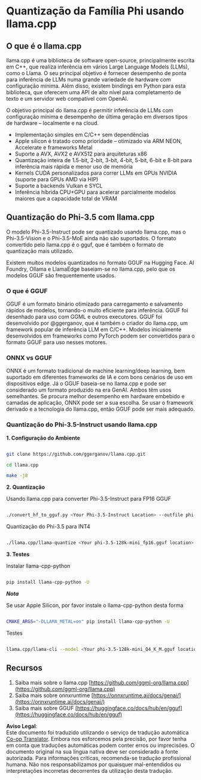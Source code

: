 <!--
CO_OP_TRANSLATOR_METADATA:
{
  "original_hash": "462bddc47427d8785f3c9fd817b346fe",
  "translation_date": "2025-07-16T22:08:28+00:00",
  "source_file": "md/01.Introduction/04/UsingLlamacppQuantifyingPhi.md",
  "language_code": "pt"
}
-->
# **Quantização da Família Phi usando llama.cpp**

## **O que é o llama.cpp**

llama.cpp é uma biblioteca de software open-source, principalmente escrita em C++, que realiza inferência em vários Large Language Models (LLMs), como o Llama. O seu principal objetivo é fornecer desempenho de ponta para inferência de LLMs numa grande variedade de hardware com configuração mínima. Além disso, existem bindings em Python para esta biblioteca, que oferecem uma API de alto nível para completamento de texto e um servidor web compatível com OpenAI.

O objetivo principal do llama.cpp é permitir inferência de LLMs com configuração mínima e desempenho de última geração em diversos tipos de hardware – localmente e na cloud.

- Implementação simples em C/C++ sem dependências
- Apple silicon é tratado como prioridade – otimizado via ARM NEON, Accelerate e frameworks Metal
- Suporte a AVX, AVX2 e AVX512 para arquiteturas x86
- Quantização inteira de 1.5-bit, 2-bit, 3-bit, 4-bit, 5-bit, 6-bit e 8-bit para inferência mais rápida e menor uso de memória
- Kernels CUDA personalizados para correr LLMs em GPUs NVIDIA (suporte para GPUs AMD via HIP)
- Suporte a backends Vulkan e SYCL
- Inferência híbrida CPU+GPU para acelerar parcialmente modelos maiores que a capacidade total de VRAM

## **Quantização do Phi-3.5 com llama.cpp**

O modelo Phi-3.5-Instruct pode ser quantizado usando llama.cpp, mas o Phi-3.5-Vision e o Phi-3.5-MoE ainda não são suportados. O formato convertido pelo llama.cpp é o gguf, que é também o formato de quantização mais utilizado.

Existem muitos modelos quantizados no formato GGUF na Hugging Face. AI Foundry, Ollama e LlamaEdge baseiam-se no llama.cpp, pelo que os modelos GGUF são frequentemente usados.

### **O que é GGUF**

GGUF é um formato binário otimizado para carregamento e salvamento rápidos de modelos, tornando-o muito eficiente para inferência. GGUF foi desenhado para uso com GGML e outros executores. GGUF foi desenvolvido por @ggerganov, que é também o criador do llama.cpp, um framework popular de inferência LLM em C/C++. Modelos inicialmente desenvolvidos em frameworks como PyTorch podem ser convertidos para o formato GGUF para uso nesses motores.

### **ONNX vs GGUF**

ONNX é um formato tradicional de machine learning/deep learning, bem suportado em diferentes frameworks de IA e com bons cenários de uso em dispositivos edge. Já o GGUF baseia-se no llama.cpp e pode ser considerado um formato produzido na era GenAI. Ambos têm usos semelhantes. Se procura melhor desempenho em hardware embebido e camadas de aplicação, ONNX pode ser a sua escolha. Se usar o framework derivado e a tecnologia do llama.cpp, então GGUF pode ser mais adequado.

### **Quantização do Phi-3.5-Instruct usando llama.cpp**

**1. Configuração do Ambiente**


```bash

git clone https://github.com/ggerganov/llama.cpp.git

cd llama.cpp

make -j8

```


**2. Quantização**

Usando llama.cpp para converter Phi-3.5-Instruct para FP16 GGUF


```bash

./convert_hf_to_gguf.py <Your Phi-3.5-Instruct Location> --outfile phi-3.5-128k-mini_fp16.gguf

```

Quantização do Phi-3.5 para INT4


```bash

./llama.cpp/llama-quantize <Your phi-3.5-128k-mini_fp16.gguf location> ./gguf/phi-3.5-128k-mini_Q4_K_M.gguf Q4_K_M

```


**3. Testes**

Instalar llama-cpp-python


```bash

pip install llama-cpp-python -U

```

***Nota*** 

Se usar Apple Silicon, por favor instale o llama-cpp-python desta forma


```bash

CMAKE_ARGS="-DLLAMA_METAL=on" pip install llama-cpp-python -U

```

Testes 


```bash

llama.cpp/llama-cli --model <Your phi-3.5-128k-mini_Q4_K_M.gguf location> --prompt "<|user|>\nCan you introduce .NET<|end|>\n<|assistant|>\n"  --gpu-layers 10

```



## **Recursos**

1. Saiba mais sobre o llama.cpp [https://github.com/ggml-org/llama.cpp](https://github.com/ggml-org/llama.cpp)  
2. Saiba mais sobre onnxruntime [https://onnxruntime.ai/docs/genai/](https://onnxruntime.ai/docs/genai/)  
3. Saiba mais sobre GGUF [https://huggingface.co/docs/hub/en/gguf](https://huggingface.co/docs/hub/en/gguf)

**Aviso Legal**:  
Este documento foi traduzido utilizando o serviço de tradução automática [Co-op Translator](https://github.com/Azure/co-op-translator). Embora nos esforcemos pela precisão, por favor tenha em conta que traduções automáticas podem conter erros ou imprecisões. O documento original na sua língua nativa deve ser considerado a fonte autorizada. Para informações críticas, recomenda-se tradução profissional humana. Não nos responsabilizamos por quaisquer mal-entendidos ou interpretações incorretas decorrentes da utilização desta tradução.